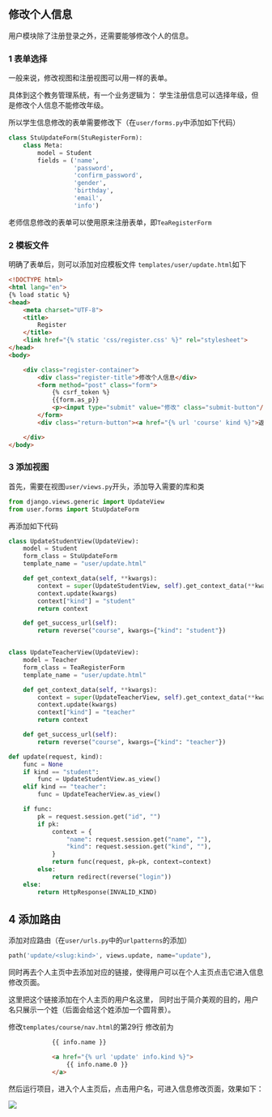 ## 修改个人信息

用户模块除了注册登录之外，还需要能够修改个人的信息。

### 1 表单选择
一般来说，修改视图和注册视图可以用一样的表单。

具体到这个教务管理系统，有一个业务逻辑为：
学生注册信息可以选择年级，但是修改个人信息不能修改年级。

所以学生信息修改的表单需要修改下（在`user/forms.py`中添加如下代码）
```python
class StuUpdateForm(StuRegisterForm):
    class Meta:
        model = Student
        fields = ('name',
                  'password',
                  'confirm_password',
                  'gender',
                  'birthday',
                  'email',
                  'info')
```

老师信息修改的表单可以使用原来注册表单，即`TeaRegisterForm`

### 2 模板文件
明确了表单后，则可以添加对应模板文件
`templates/user/update.html`如下
```html
<!DOCTYPE html>
<html lang="en">
{% load static %}
<head>
    <meta charset="UTF-8">
    <title>
        Register
    </title>
    <link href="{% static 'css/register.css' %}" rel="stylesheet">
</head>
<body>

    <div class="register-container">
        <div class="register-title">修改个人信息</div>
        <form method="post" class="form">
            {% csrf_token %}
            {{form.as_p}}
            <p><input type="submit" value="修改" class="submit-button"/></p>
        </form>
        <div class="return-button"><a href="{% url 'course' kind %}">返回上一页</a></div>

    </div>
</body>
```

### 3 添加视图
首先，需要在视图`user/views.py`开头，添加导入需要的库和类
```python
from django.views.generic import UpdateView
from user.forms import StuUpdateForm
```
再添加如下代码
```python
class UpdateStudentView(UpdateView):
    model = Student
    form_class = StuUpdateForm
    template_name = "user/update.html"

    def get_context_data(self, **kwargs):
        context = super(UpdateStudentView, self).get_context_data(**kwargs)
        context.update(kwargs)
        context["kind"] = "student"
        return context

    def get_success_url(self):
        return reverse("course", kwargs={"kind": "student"})


class UpdateTeacherView(UpdateView):
    model = Teacher
    form_class = TeaRegisterForm
    template_name = "user/update.html"

    def get_context_data(self, **kwargs):
        context = super(UpdateTeacherView, self).get_context_data(**kwargs)
        context.update(kwargs)
        context["kind"] = "teacher"
        return context

    def get_success_url(self):
        return reverse("course", kwargs={"kind": "teacher"})

def update(request, kind):
    func = None
    if kind == "student":
        func = UpdateStudentView.as_view()
    elif kind == "teacher":
        func = UpdateTeacherView.as_view()

    if func:
        pk = request.session.get("id", "")
        if pk:
            context = {
                "name": request.session.get("name", ""),
                "kind": request.session.get("kind", ""),
            }
            return func(request, pk=pk, context=context)
        else:
            return redirect(reverse("login"))
    else:
        return HttpResponse(INVALID_KIND)
```

## 4 添加路由
添加对应路由（在`user/urls.py`中的`urlpatterns`的添加）
```python
path('update/<slug:kind>', views.update, name="update"),
```

同时再去个人主页中去添加对应的链接，使得用户可以在个人主页点击它进入信息修改页面。

这里把这个链接添加在个人主页的用户名这里，
同时出于简介美观的目的，用户名只展示一个姓（后面会给这个姓添加一个圆背景）。

修改`templates/course/nav.html`的第29行
修改前为
```html
            {{ info.name }}
```
```html
            <a href="{% url 'update' info.kind %}">
                {{ info.name.0 }}
            </a>
```

然后运行项目，进入个人主页后，点击用户名，可进入信息修改页面，效果如下：

![](https://raw.githubusercontent.com/BigShuang/SimpleStudentCourseManagementSystem/master/docs/img/7_1.png)




